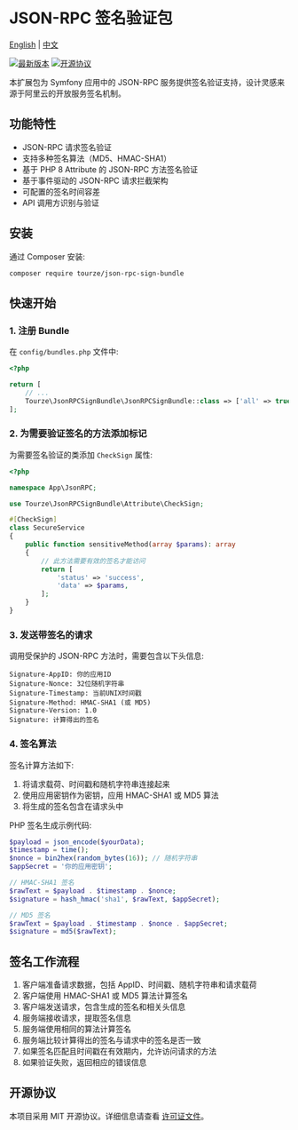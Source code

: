 # JSON-RPC 签名验证包

[English](README.md) | [中文](README.zh-CN.md)

[![最新版本](https://img.shields.io/packagist/v/tourze/json-rpc-sign-bundle.svg?style=flat-square)](https://packagist.org/packages/tourze/json-rpc-sign-bundle)
[![开源协议](https://img.shields.io/github/license/tourze/json-rpc-sign-bundle.svg?style=flat-square)](https://github.com/tourze/json-rpc-sign-bundle/blob/master/LICENSE)

本扩展包为 Symfony 应用中的 JSON-RPC 服务提供签名验证支持，设计灵感来源于阿里云的开放服务签名机制。

## 功能特性

- JSON-RPC 请求签名验证
- 支持多种签名算法（MD5、HMAC-SHA1）
- 基于 PHP 8 Attribute 的 JSON-RPC 方法签名验证
- 基于事件驱动的 JSON-RPC 请求拦截架构
- 可配置的签名时间容差
- API 调用方识别与验证

## 安装

通过 Composer 安装:

```bash
composer require tourze/json-rpc-sign-bundle
```

## 快速开始

### 1. 注册 Bundle

在 `config/bundles.php` 文件中:

```php
<?php

return [
    // ...
    Tourze\JsonRPCSignBundle\JsonRPCSignBundle::class => ['all' => true],
];
```

### 2. 为需要验证签名的方法添加标记

为需要签名验证的类添加 `CheckSign` 属性:

```php
<?php

namespace App\JsonRPC;

use Tourze\JsonRPCSignBundle\Attribute\CheckSign;

#[CheckSign]
class SecureService
{
    public function sensitiveMethod(array $params): array
    {
        // 此方法需要有效的签名才能访问
        return [
            'status' => 'success',
            'data' => $params,
        ];
    }
}
```

### 3. 发送带签名的请求

调用受保护的 JSON-RPC 方法时，需要包含以下头信息:

```
Signature-AppID: 你的应用ID
Signature-Nonce: 32位随机字符串
Signature-Timestamp: 当前UNIX时间戳
Signature-Method: HMAC-SHA1 (或 MD5)
Signature-Version: 1.0
Signature: 计算得出的签名
```

### 4. 签名算法

签名计算方法如下:

1. 将请求载荷、时间戳和随机字符串连接起来
2. 使用应用密钥作为密钥，应用 HMAC-SHA1 或 MD5 算法
3. 将生成的签名包含在请求头中

PHP 签名生成示例代码:

```php
$payload = json_encode($yourData);
$timestamp = time();
$nonce = bin2hex(random_bytes(16)); // 随机字符串
$appSecret = '你的应用密钥';

// HMAC-SHA1 签名
$rawText = $payload . $timestamp . $nonce;
$signature = hash_hmac('sha1', $rawText, $appSecret);

// MD5 签名
$rawText = $payload . $timestamp . $nonce . $appSecret;
$signature = md5($rawText);
```

## 签名工作流程

1. 客户端准备请求数据，包括 AppID、时间戳、随机字符串和请求载荷
2. 客户端使用 HMAC-SHA1 或 MD5 算法计算签名
3. 客户端发送请求，包含生成的签名和相关头信息
4. 服务端接收请求，提取签名信息
5. 服务端使用相同的算法计算签名
6. 服务端比较计算得出的签名与请求中的签名是否一致
7. 如果签名匹配且时间戳在有效期内，允许访问请求的方法
8. 如果验证失败，返回相应的错误信息

## 开源协议

本项目采用 MIT 开源协议。详细信息请查看 [许可证文件](LICENSE)。
